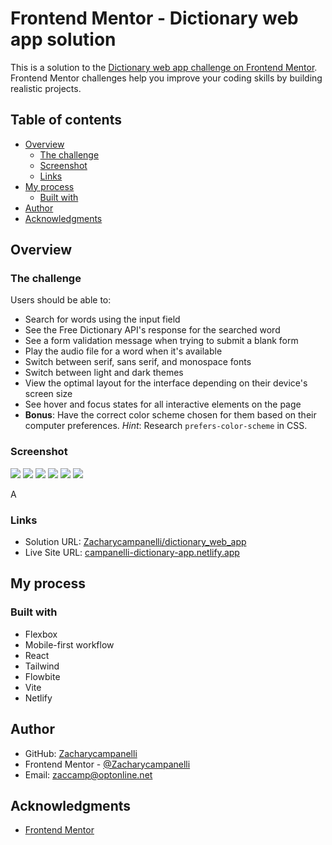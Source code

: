 # Frontend Mentor - Dictionary web app solution

This is a solution to the [Dictionary web app challenge on Frontend Mentor](https://www.frontendmentor.io/challenges/dictionary-web-app-h5wwnyuKFL). Frontend Mentor challenges help you improve your coding skills by building realistic projects.

## Table of contents

- [Overview](#overview)
  - [The challenge](#the-challenge)
  - [Screenshot](#screenshot)
  - [Links](#links)
- [My process](#my-process)
  - [Built with](#built-with)
- [Author](#author)
- [Acknowledgments](#acknowledgments)

## Overview

### The challenge

Users should be able to:

- Search for words using the input field
- See the Free Dictionary API's response for the searched word
- See a form validation message when trying to submit a blank form
- Play the audio file for a word when it's available
- Switch between serif, sans serif, and monospace fonts
- Switch between light and dark themes
- View the optimal layout for the interface depending on their device's screen size
- See hover and focus states for all interactive elements on the page
- **Bonus**: Have the correct color scheme chosen for them based on their computer preferences. _Hint_: Research `prefers-color-scheme` in CSS.

### Screenshot

![](./src/assets/images/Mobile1.jpeg)
![](./src/assets/images/Mobile2.jpeg)
![](./src/assets/images/Tablet1.jpeg)
![](./src/assets/images/Tablet2.jpeg)
![](./src/assets/images/Desktop1.jpeg)
![](./src/assets/images/Desktop2.jpeg)

A

### Links

- Solution URL: [Zacharycampanelli/dictionary_web_app](https://github.com/Zacharycampanelli/dictionary_web_app)
- Live Site URL: [campanelli-dictionary-app.netlify.app](https://campanelli-dictionary-app.netlify.app/)

## My process

### Built with

- Flexbox
- Mobile-first workflow
- React
- Tailwind
- Flowbite
- Vite
- Netlify

## Author

- GitHub: [Zacharycampanelli](https://github.com/Zacharycampanelli)
- Frontend Mentor - [@Zacharycampanelli](https://www.frontendmentor.io/profile/Zacharycampanelli)
- Email: [zaccamp@optonline.net](mailto:zaccamp@optonline.net)

## Acknowledgments

- [Frontend Mentor](https://www.frontendmentor.io)
